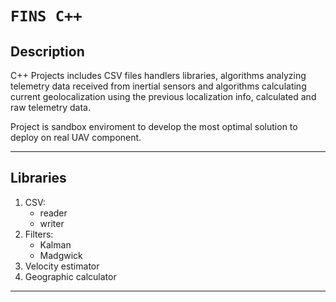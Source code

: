 # **`FINS C++`**

## **Description**

C++ Projects includes CSV files handlers libraries, algorithms analyzing telemetry data received from inertial sensors and algorithms calculating current geolocalization using the previous localization info, calculated and raw telemetry data.

Project is sandbox enviroment to develop the most optimal solution to deploy on real UAV component. 

---

## Libraries

1. CSV:
   - reader
   - writer
2. Filters:
   - Kalman
   - Madgwick
3. Velocity estimator
4. Geographic calculator

---

